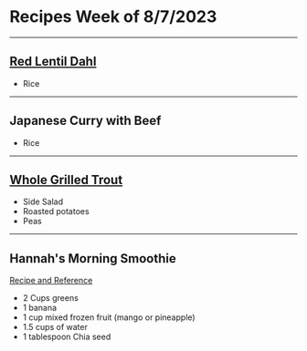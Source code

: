 # Recipes Week of 8/7/2023

---

## [Red Lentil Dahl](./RedLentilDahl.md)

- Rice

---

## Japanese Curry with Beef

- Rice

---

## [Whole Grilled Trout](https://www.allrecipes.com/recipe/228043/whole-grilled-trout/)

- Side Salad
- Roasted potatoes
- Peas

---

## Hannah's Morning Smoothie

[Recipe and Reference](https://joyfoodsunshine.com/green-smoothie/)

- 2 Cups greens
- 1 banana
- 1 cup mixed frozen fruit (mango or pineapple)
- 1.5 cups of water
- 1 tablespoon Chia seed